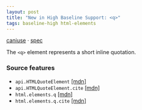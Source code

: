 ```yaml
---
layout: post
title: "New in High Baseline Support: <q>"
tags: baseline-high html-elements
---
```


[caniuse](https://caniuse.com/?search=q) · [spec](https://html.spec.whatwg.org/multipage/text-level-semantics.html#the-q-element)

The `<q>` element represents a short inline quotation.

### Source features

- ``api.HTMLQuoteElement`` [[mdn]](https://developer.mozilla.org/en-US/search?q=api.HTMLQuoteElement)
- ``api.HTMLQuoteElement.cite`` [[mdn]](https://developer.mozilla.org/en-US/search?q=api.HTMLQuoteElement.cite)
- ``html.elements.q`` [[mdn]](https://developer.mozilla.org/en-US/search?q=html.elements.q)
- ``html.elements.q.cite`` [[mdn]](https://developer.mozilla.org/en-US/search?q=html.elements.q.cite)
